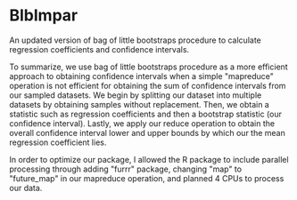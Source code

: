 # Blblmpar
An updated version of bag of little bootstraps procedure to calculate regression coefficients and confidence intervals.

To summarize, we use bag of little bootstraps procedure as a more efficient approach to obtaining confidence intervals when a simple "mapreduce" operation is not efficient for obtaining the sum of confidence intervals from our sampled datasets. We begin by splitting our dataset into multiple datasets by obtaining samples without replacement. Then, we obtain a statistic such as regression coefficients and then a bootstrap statistic (our confidence interval). Lastly, we apply our reduce operation to obtain the overall confidence interval lower and upper bounds by which our the mean regression coefficient lies.

In order to optimize our package, I allowed the R package to include parallel processing through adding "furrr" package, changing "map" to "future_map" in our mapreduce operation, and planned 4 CPUs to process our data.
